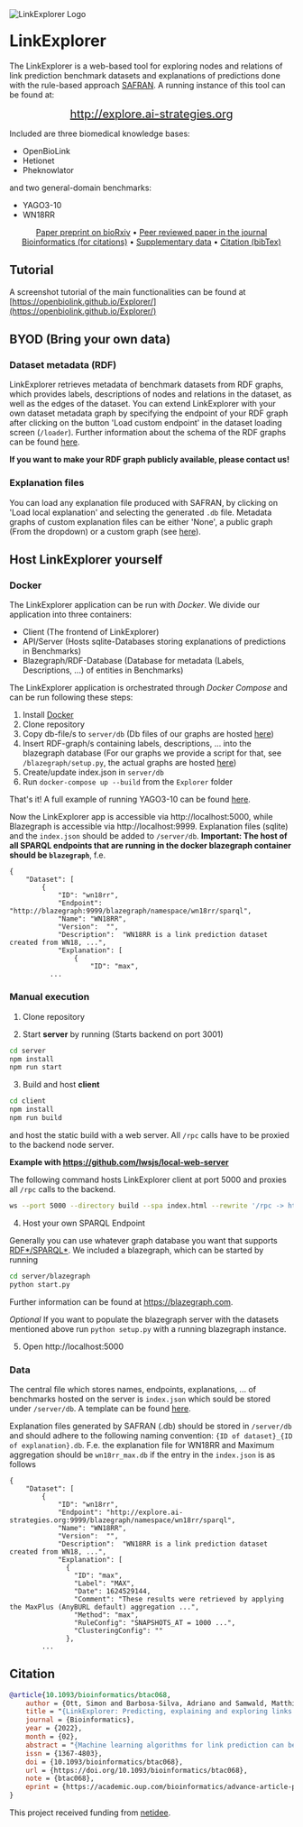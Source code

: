 
<img align="left" src="https://raw.githubusercontent.com/OpenBioLink/Explorer/main/icon.svg" alt="LinkExplorer Logo">
<h1>LinkExplorer</h1>

The LinkExplorer is a web-based tool for exploring nodes and relations of link prediction benchmark datasets and explanations of predictions done with the rule-based approach [SAFRAN](https://github.com/OpenBioLink/SAFRAN). A running instance of this tool can be found at:

<p align="center">
    <a style="font-size:20px;" href="http://explore.ai-strategies.org">http://explore.ai-strategies.org</a>
</p>

Included are three biomedical knowledge bases:

+ OpenBioLink
+ Hetionet
+ Pheknowlator

and two general-domain benchmarks:

+ YAGO3-10
+ WN18RR

<p align="center">
  <a href="https://www.biorxiv.org/content/10.1101/2022.01.09.475537v2">Paper preprint on bioRxiv</a> •
  <a href="https://doi.org/10.1093/bioinformatics/btac068">Peer reviewed paper in the journal Bioinformatics (for citations)</a> •
  <a href="https://oup.silverchair-cdn.com/oup/backfile/Content_public/Journal/bioinformatics/PAP/10.1093_bioinformatics_btac068/1/btac068_supplementary_data.pdf?Expires=1647519170&Signature=2zpLHPo0A4I8MK9VX8DeLcSMzsJdq-rVlmFaP-J2cZtQ9jzUv6VH6TEvjOzKRayRVuEqKQcaOqc0zs4QUQ9s2qZAi1CzRqESRQH4xHgN6ZVZ~37g~I12To9JXrpdTSqVsN3FYEnfy2Yw2kOmTcpMaN8SNTyAlWjlKJz5AB2Rvj4C8ikOJjUVVTU3KembUc-UStoHkEpX-rLrd7mwT2F1xiONirQAKRRg4qPDMUJy4AWD2m9b47d7~on2MMftJkNdiTCpt7p5xr9VCxO-XgiY~vAe1ZxYCrGOmHgMYqaVeK2jc4PYM0G271QeCL7uMcBU5Fn6sS5DASs6iesj0BiDGg__&Key-Pair-Id=APKAIE5G5CRDK6RD3PGA">Supplementary data</a> •
  <a href="#citation">Citation (bibTex)</a>
</p>

## Tutorial

A screenshot tutorial of the main functionalities can be found at [https://openbiolink.github.io/Explorer/](https://openbiolink.github.io/Explorer/)

## BYOD (Bring your own data)

### Dataset metadata (RDF)

LinkExplorer retrieves metadata of benchmark datasets from RDF graphs, which provides labels, descriptions of nodes and relations in the dataset, as well as the edges of the dataset. You can extend LinkExplorer with your own dataset metadata graph by specifying the endpoint of your RDF graph after clicking on the button 'Load custom endpoint' in the dataset loading screen (`/loader`). Further information about the schema of the RDF graphs can be found [here](https://github.com/OpenBioLink/Utilities/tree/main/data/dataset-metadata-graphs).

**If you want to make your RDF graph publicly available, please contact us!**

### Explanation files

You can load any explanation file produced with SAFRAN, by clicking on 'Load local explanation' and selecting the generated `.db` file. Metadata graphs of custom explanation files can be either 'None', a public graph (From the dropdown) or a custom graph (see [here](#dataset-metadata-rdf)).

## Host LinkExplorer yourself

### Docker

The LinkExplorer application can be run with *Docker*. We divide our application into three containers:

+ Client (The frontend of LinkExplorer)
+ API/Server (Hosts sqlite-Databases storing explanations of predictions in Benchmarks)
+ Blazegraph/RDF-Database (Database for metadata (Labels, Descriptions, ...) of entities in Benchmarks)

The LinkExplorer application is orchestrated through *Docker Compose* and can be run following these steps:

1. Install [Docker](https://docker.com)
2. Clone repository
3. Copy db-file/s to `server/db` (Db files of our graphs are hosted [here](https://zenodo.org/record/6669241))
4. Insert RDF-graph/s containing labels, descriptions, ... into the blazegraph database (For our graphs we provide a script for that, see `/blazegraph/setup.py`, the actual graphs are hosted [here](https://github.com/OpenBioLink/Utilities/tree/main/data/dataset-metadata-graphs))
5. Create/update index.json in `server/db`
6. Run `docker-compose up --build` from the `Explorer` folder

That's it! A full example of running YAGO3-10 can be found [here](https://github.com/OpenBioLink/Explorer/wiki/YAGO3-10-Cookbook).

Now the LinkExplorer app is accessible via http://localhost:5000, while Blazegraph is accessible via http://localhost:9999. Explanation files (sqlite) and the `index.json` should be added to `/server/db`. **Important: The host of all SPARQL endpoints that are running in the docker blazegraph container should be `blazegraph`**, f.e. 

```text
{
    "Dataset": [
        {
            "ID": "wn18rr",
            "Endpoint": "http://blazegraph:9999/blazegraph/namespace/wn18rr/sparql",
            "Name": "WN18RR",
            "Version":	"",
            "Description":	"WN18RR is a link prediction dataset created from WN18, ...",
			"Explanation": [
				{
					"ID": "max",
          ...
```

### Manual execution

1. Clone repository

2. Start **server** by running (Starts backend on port 3001)

```bash
cd server
npm install
npm run start
```

3. Build and host **client**

```bash
cd client
npm install
npm run build
```

and host the static build with a web server. All `/rpc` calls have to be proxied to the backend node server.

**Example with https://github.com/lwsjs/local-web-server**

The following command hosts LinkExplorer client at port 5000 and proxies all `/rpc` calls to the backend.

```bash
ws --port 5000 --directory build --spa index.html --rewrite '/rpc -> http://localhost:3001/rpc'
```

4. Host your own SPARQL Endpoint

Generally you can use whatever graph database you want that supports [RDF\*/SPARQL\*](https://github.com/blazegraph/database/wiki/Reification_Done_Right). We included a blazegraph, which can be started by running 

```bash
cd server/blazegraph
python start.py
```

Further information can be found at https://blazegraph.com. 

*Optional* If you want to populate the blazegraph server with the datasets mentioned above run `python setup.py` with a running blazegraph instance.

5. Open http://localhost:5000

### Data

The central file which stores names, endpoints, explanations, ... of benchmarks hosted on the server is `index.json` which sould be stored under `/server/db`. A template can be found [here](https://github.com/OpenBioLink/Explorer/blob/main/server/db/index_template.json). 

Explanation files generated by SAFRAN (.db) should be stored in `/server/db` and should adhere to the following naming convention: `{ID of dataset}_{ID of explanation}.db`. F.e. the explanation file for WN18RR and Maximum aggregation should be `wn18rr_max.db` if the entry in the `index.json` is as follows

```
{
    "Dataset": [
        {
            "ID": "wn18rr",
            "Endpoint": "http://explore.ai-strategies.org:9999/blazegraph/namespace/wn18rr/sparql",
            "Name": "WN18RR",
            "Version":	"",
            "Description":	"WN18RR is a link prediction dataset created from WN18, ...",
            "Explanation": [
              {
                "ID": "max",
                "Label": "MAX",
                "Date": 1624529144,
                "Comment": "These results were retrieved by applying the MaxPlus (AnyBURL default) aggregation ...",
                "Method": "max",
                "RuleConfig": "SNAPSHOTS_AT = 1000 ...",
                "ClusteringConfig": ""
              },
        ...
```

## Citation

```bibtex
@article{10.1093/bioinformatics/btac068,
    author = {Ott, Simon and Barbosa-Silva, Adriano and Samwald, Matthias},
    title = "{LinkExplorer: Predicting, explaining and exploring links in large biomedical knowledge graphs}",
    journal = {Bioinformatics},
    year = {2022},
    month = {02},
    abstract = "{Machine learning algorithms for link prediction can be valuable tools for hypothesis generation. However, many current algorithms are black boxes or lack good user interfaces that could facilitate insight into why predictions are made. We present LinkExplorer, a software suite for predicting, explaining and exploring links in large biomedical knowledge graphs. LinkExplorer integrates our novel, rule-based link prediction engine SAFRAN, which was recently shown to outcompete other explainable algorithms and established black box algorithms. Here, we demonstrate highly competitive evaluation results of our algorithm on multiple large biomedical knowledge graphs, and release a web interface that allows for interactive and intuitive exploration of predicted links and their explanations.A publicly hosted instance, source code and further documentation can be found at https://github.com/OpenBioLink/Explorer.Supplementary data are available at Bioinformatics online.}",
    issn = {1367-4803},
    doi = {10.1093/bioinformatics/btac068},
    url = {https://doi.org/10.1093/bioinformatics/btac068},
    note = {btac068},
    eprint = {https://academic.oup.com/bioinformatics/advance-article-pdf/doi/10.1093/bioinformatics/btac068/42447077/btac068.pdf},
}
```

This project received funding from [netidee](https://www.netidee.at/).
